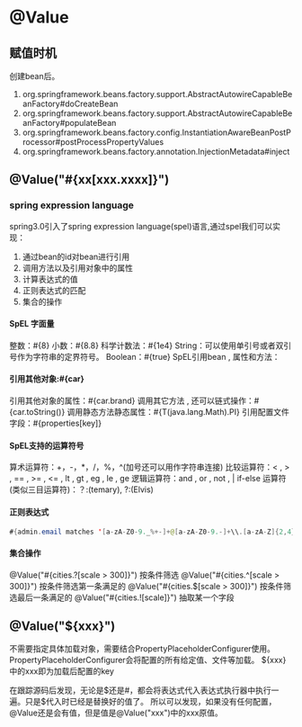 # @Value

## 赋值时机

创建bean后。

1. org.springframework.beans.factory.support.AbstractAutowireCapableBeanFactory#doCreateBean
2. org.springframework.beans.factory.support.AbstractAutowireCapableBeanFactory#populateBean
3. org.springframework.beans.factory.config.InstantiationAwareBeanPostProcessor#postProcessPropertyValues
4. org.springframework.beans.factory.annotation.InjectionMetadata#inject

## @Value("#{xx[xxx.xxxx]}")

### spring expression language

spring3.0引入了spring expression language(spel)语言,通过spel我们可以实现：

1. 通过bean的id对bean进行引用
2. 调用方法以及引用对象中的属性
3. 计算表达式的值
4. 正则表达式的匹配
5. 集合的操作

#### SpEL 字面量

整数：#{8}
小数：#{8.8}
科学计数法：#{1e4}
String：可以使用单引号或者双引号作为字符串的定界符号。
Boolean：#{true}
SpEL引用bean , 属性和方法：

#### 引用其他对象:#{car}

引用其他对象的属性：#{car.brand}
调用其它方法 , 还可以链式操作：#{car.toString()}
调用静态方法静态属性：#{T(java.lang.Math).PI}
引用配置文件字段：#{properties[key]}

#### SpEL支持的运算符号

算术运算符：+，-，*，/，%，^(加号还可以用作字符串连接)
比较运算符：< , > , == , >= , <= , lt , gt , eg , le , ge
逻辑运算符：and , or , not , |
if-else 运算符(类似三目运算符)：？:(temary), ?:(Elvis)

#### 正则表达式

```java
#{admin.email matches '[a-zA-Z0-9._%+-]+@[a-zA-Z0-9.-]+\\.[a-zA-Z]{2,4}'}
```

#### 集合操作

@Value("#{cities.?[scale > 300]}") 按条件筛选
@Value("#{cities.^[scale > 300]}") 按条件筛选第一条满足的
@Value("#{cities.$[scale > 300]}") 按条件筛选最后一条满足的
@Value("#{cities.![scale]}") 抽取某一个字段

## @Value("${xxx}")

不需要指定具体加载对象，需要结合PropertyPlaceholderConfigurer使用。
PropertyPlaceholderConfigurer会将配置的所有给定值、文件等加载。
${xxx}中的xxx即为加载后配置的key

在跟踪源码后发现，无论是$还是#，都会将表达式代入表达式执行器中执行一遍。只是$代入时已经是替换好的值了。
所以可以发现，如果没有任何配置，@Value还是会有值，但是值是@Value("xxx")中的xxx原值。
